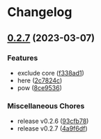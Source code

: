 # Changelog

## [0.2.7](https://github.com/james-milligan/flagd/compare/core-v0.2.7...core/v0.2.7) (2023-03-07)


### Features

* exclude core ([f338ad1](https://github.com/james-milligan/flagd/commit/f338ad1c7636300c3db435b82b8e8a4b07051844))
* here ([2c7824c](https://github.com/james-milligan/flagd/commit/2c7824c943225bb4d0d7bc327e8f77dc334b91f9))
* pow ([8ce9536](https://github.com/james-milligan/flagd/commit/8ce9536523811587ed40a576b63e429606477e63))


### Miscellaneous Chores

* release v0.2.6 ([93cfb78](https://github.com/james-milligan/flagd/commit/93cfb78d024b436fa7fb17fd41f74d1508bf8b64))
* release v0.2.7 ([4a9f6df](https://github.com/james-milligan/flagd/commit/4a9f6df4e472229ff805e9d5d3aa581c7c9c0667))
